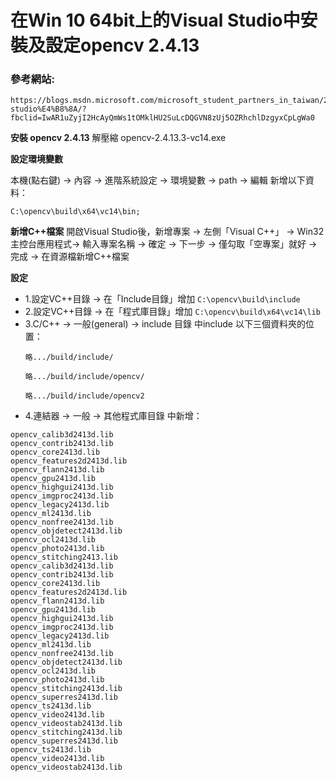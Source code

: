 # 在Win 10 64bit上的Visual Studio中安裝及設定opencv 2.4.13
### 參考網站:
```
https://blogs.msdn.microsoft.com/microsoft_student_partners_in_taiwan/2016/05/14/%E5%B0%87opencv%E5%AE%8C%E7%BE%8E%E5%BB%BA%E7%BD%AE%E6%96%BCvisual-studio%E4%B8%8A/?fbclid=IwAR1uZyjI2HcAyQmWs1tOMklHU2SuLcDQGVN8zUj5OZRhchlDzgyxCpLgWa0
```
**安裝 opencv 2.4.13**
解壓縮 opencv-2.4.13.3-vc14.exe

**設定環境變數**

本機(點右鍵) → 內容 → 進階系統設定 → 環境變數 → path → 編輯 新增以下資料：
```
C:\opencv\build\x64\vc14\bin;
```

**新增C++檔案**
開啟Visual Studio後，新增專案 → 左側「Visual C++」 → Win32 主控台應用程式→ 輸入專案名稱 → 確定 → 下一步 → 僅勾取「空專案」就好 → 完成 → 在資源檔新增C++檔案

**設定**
* 1.設定VC++目錄 → 在「Include目錄」增加 `C:\opencv\build\include`
* 2.設定VC++目錄 → 在「程式庫目錄」增加 `C:\opencv\build\x64\vc14\lib`
* 3.C/C++ → 一般(general) → include 目錄 中include 以下三個資料夾的位置：
    ```
    略.../build/include/
    
    略.../build/include/opencv/
    
    略.../build/include/opencv2
    ```
* 4.連結器 → 一般 → 其他程式庫目錄 中新增：
```
opencv_calib3d2413d.lib
opencv_contrib2413d.lib
opencv_core2413d.lib
opencv_features2d2413d.lib
opencv_flann2413d.lib
opencv_gpu2413d.lib
opencv_highgui2413d.lib
opencv_imgproc2413d.lib
opencv_legacy2413d.lib
opencv_ml2413d.lib
opencv_nonfree2413d.lib
opencv_objdetect2413d.lib
opencv_ocl2413d.lib
opencv_photo2413d.lib
opencv_stitching2413.lib
opencv_calib3d2413d.lib
opencv_contrib2413d.lib
opencv_core2413d.lib
opencv_features2d2413d.lib
opencv_flann2413d.lib
opencv_gpu2413d.lib
opencv_highgui2413d.lib
opencv_imgproc2413d.lib
opencv_legacy2413d.lib
opencv_ml2413d.lib
opencv_nonfree2413d.lib
opencv_objdetect2413d.lib
opencv_ocl2413d.lib
opencv_photo2413d.lib
opencv_stitching2413d.lib
opencv_superres2413d.lib
opencv_ts2413d.lib
opencv_video2413d.lib
opencv_videostab2413d.lib
opencv_stitching2413d.lib
opencv_superres2413d.lib
opencv_ts2413d.lib
opencv_video2413d.lib
opencv_videostab2413d.lib
```
